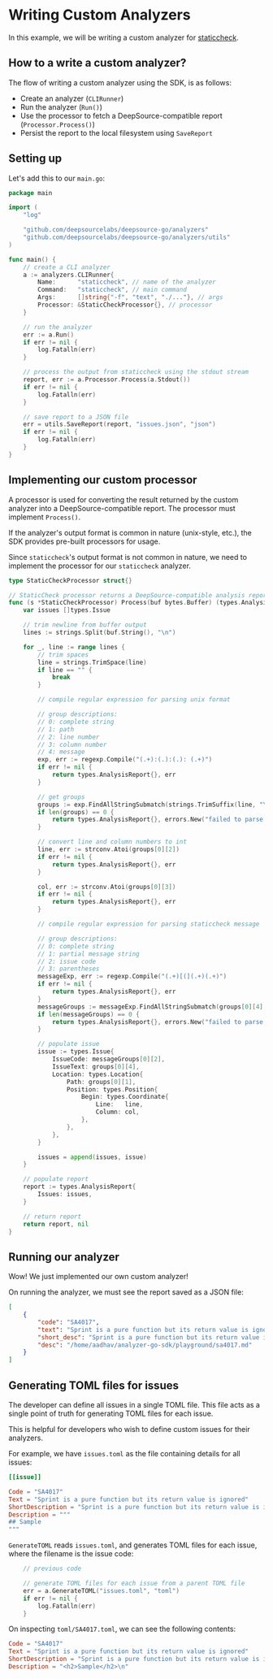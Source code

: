 # Writing Custom Analyzers

In this example, we will be writing a custom analyzer for [staticcheck](https://staticcheck.io/).

## How to a write a custom analyzer?

The flow of writing a custom analyzer using the SDK, is as follows:
- Create an analyzer (`CLIRunner`)
- Run the analyzer (`Run()`)
- Use the processor to fetch a DeepSource-compatible report (`Processor.Process()`)
- Persist the report to the local filesystem using `SaveReport`

## Setting up

Let's add this to our `main.go`:

```go
package main

import (
	"log"

	"github.com/deepsourcelabs/deepsource-go/analyzers"
	"github.com/deepsourcelabs/deepsource-go/analyzers/utils"
)

func main() {
    // create a CLI analyzer
	a := analyzers.CLIRunner{
		Name:      "staticcheck", // name of the analyzer
		Command:   "staticcheck", // main command
		Args:      []string{"-f", "text", "./..."}, // args
		Processor: &StaticCheckProcessor{}, // processor
	}

    // run the analyzer
	err := a.Run()
	if err != nil {
		log.Fatalln(err)
	}

    // process the output from staticcheck using the stdout stream
	report, err := a.Processor.Process(a.Stdout())
	if err != nil {
		log.Fatalln(err)
	}

    // save report to a JSON file
	err = utils.SaveReport(report, "issues.json", "json")
	if err != nil {
		log.Fatalln(err)
	}
}
```

## Implementing our custom processor

A processor is used for converting the result returned by the custom analyzer into a DeepSource-compatible report. The processor must implement `Process()`.

If the analyzer's output format is common in nature (unix-style, etc.), the SDK provides pre-built processors for usage.

Since `staticcheck`'s output format is not common in nature, we need to implement the processor for our `staticcheck` analyzer.

```go
type StaticCheckProcessor struct{}

// StaticCheck processor returns a DeepSource-compatible analysis report from staticcheck's results.
func (s *StaticCheckProcessor) Process(buf bytes.Buffer) (types.AnalysisReport, error) {
	var issues []types.Issue

	// trim newline from buffer output
	lines := strings.Split(buf.String(), "\n")

	for _, line := range lines {
		// trim spaces
		line = strings.TrimSpace(line)
		if line == "" {
			break
		}

		// compile regular expression for parsing unix format

		// group descriptions:
		// 0: complete string
		// 1: path
		// 2: line number
		// 3: column number
		// 4: message
		exp, err := regexp.Compile("(.+):(.):(.): (.+)")
		if err != nil {
			return types.AnalysisReport{}, err
		}

		// get groups
		groups := exp.FindAllStringSubmatch(strings.TrimSuffix(line, "\n"), -1)
		if len(groups) == 0 {
			return types.AnalysisReport{}, errors.New("failed to parse output string")
		}

		// convert line and column numbers to int
		line, err := strconv.Atoi(groups[0][2])
		if err != nil {
			return types.AnalysisReport{}, err
		}

		col, err := strconv.Atoi(groups[0][3])
		if err != nil {
			return types.AnalysisReport{}, err
		}

		// compile regular expression for parsing staticcheck message

		// group descriptions:
		// 0: complete string
		// 1: partial message string
		// 2: issue code
		// 3: parentheses
		messageExp, err := regexp.Compile("(.+)[(](.+)(.+)")
		if err != nil {
			return types.AnalysisReport{}, err
		}
		messageGroups := messageExp.FindAllStringSubmatch(groups[0][4], -1)
		if len(messageGroups) == 0 {
			return types.AnalysisReport{}, errors.New("failed to parse message")
		}

		// populate issue
		issue := types.Issue{
			IssueCode: messageGroups[0][2],
			IssueText: groups[0][4],
			Location: types.Location{
				Path: groups[0][1],
				Position: types.Position{
					Begin: types.Coordinate{
						Line:   line,
						Column: col,
					},
				},
			},
		}

		issues = append(issues, issue)
	}

	// populate report
	report := types.AnalysisReport{
		Issues: issues,
	}

	// return report
	return report, nil
}
```

## Running our analyzer

Wow! We just implemented our own custom analyzer!

On running the analyzer, we must see the report saved as a JSON file:

```json
[
    {
        "code": "SA4017",
        "text": "Sprint is a pure function but its return value is ignored",
        "short_desc": "Sprint is a pure function but its return value is ignored",
        "desc": "/home/aadhav/analyzer-go-sdk/playground/sa4017.md"
    }
]
```

## Generating TOML files for issues

The developer can define all issues in a single TOML file. This file acts as a single point of truth for generating TOML files for each issue.

This is helpful for developers who wish to define custom issues for their analyzers.

For example, we have `issues.toml` as the file containing details for all issues:

```toml
[[issue]]

Code = "SA4017"
Text = "Sprint is a pure function but its return value is ignored"
ShortDescription = "Sprint is a pure function but its return value is ignored"
Description = """
## Sample
"""
```

`GenerateTOML` reads `issues.toml`, and generates TOML files for each issue, where the filename is the issue code:

```go
    // previous code

    // generate TOML files for each issue from a parent TOML file
	err = a.GenerateTOML("issues.toml", "toml")
	if err != nil {
		log.Fatalln(err)
	}
```

On inspecting `toml/SA4017.toml`, we can see the following contents:

```toml
Code = "SA4017"
Text = "Sprint is a pure function but its return value is ignored"
ShortDescription = "Sprint is a pure function but its return value is ignored"
Description = "<h2>Sample</h2>\n"
```
